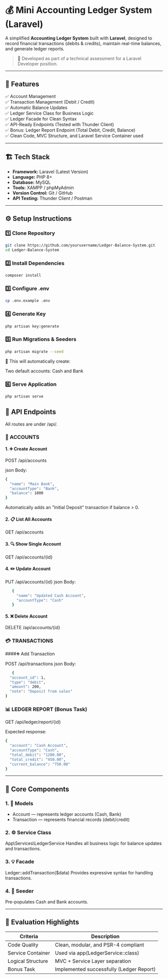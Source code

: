 # 💰 Mini Accounting Ledger System (Laravel)

A simplified **Accounting Ledger System** built with **Laravel**, designed to record financial transactions (debits & credits), maintain real-time balances, and generate ledger reports.

> 🧠 Developed as part of a technical assessment for a Laravel Developer position.

---

## 🚀 Features

✅ Account Management  
✅ Transaction Management (Debit / Credit)  
✅ Automatic Balance Updates  
✅ Ledger Service Class for Business Logic  
✅ Ledger Facade for Clean Syntax  
✅ API-Ready Endpoints (Tested with Thunder Client)  
✅ Bonus: Ledger Report Endpoint (Total Debit, Credit, Balance)  
✅ Clean Code, MVC Structure, and Laravel Service Container used  

---

## 🏗️ Tech Stack

- **Framework:** Laravel (Latest Version)
- **Language:** PHP 8+
- **Database:** MySQL
- **Tools:** XAMPP / phpMyAdmin
- **Version Control:** Git / GitHub
- **API Testing:** Thunder Client / Postman

---

## ⚙️ Setup Instructions

### 1️⃣ Clone Repository
```bash
git clone https://github.com/yourusername/Ledger-Balance-System.git
cd Ledger-Balance-System
```
### 2️⃣ Install Dependencies
```bash
composer install
```
### 3️⃣ Configure .env
```bash
cp .env.example .env
```
### 4️⃣ Generate Key
```bash
php artisan key:generate
```
### 5️⃣ Run Migrations & Seeders
```bash
php artisan migrate --seed
```
💾 This will automatically create:

Two default accounts: Cash and Bank

### 6️⃣ Serve Application
```bash
php artisan serve
```

## 📘 API Endpoints

All routes are under /api/.

### 🧾 ACCOUNTS
#### 1. ➕ Create Account

POST /api/accounts

json
Body:
```bash
{
  "name": "Main Bank",
  "accountType": "Bank",
  "balance": 1000
}
````
Automatically adds an "Initial Deposit" transaction if balance > 0.

#### 2. 📋 List All Accounts
   GET /api/accounts
#### 3. 🔍 Show Single Account
   GET /api/accounts/{id}
#### 4. ✏️ Update Account
   PUT /api/accounts/{id}
   json
   Body:
```bash
   {
     "name": "Updated Cash Account",
     "accountType": "Cash"
   }
````
#### 5. ❌ Delete Account
   DELETE /api/accounts/{id}


### 💳 TRANSACTIONS
####➕ Add Transaction

POST /api/transactions
   json
   Body:
```bash
   {
  "account_id": 1,
  "type": "debit",
  "amount": 200,
  "note": "Deposit from sales"
}
````
### 📊 LEDGER REPORT (Bonus Task)

GET /api/ledger/report/{id}

Expected response:
```bash
{
  "account": "Cash Account",
  "accountType": "Cash",
  "total_debit": "1200.00",
  "total_credit": "450.00",
  "current_balance": "750.00"
}
```

---

## 🧩 Core Components

### 1. 🧱 Models
- Account — represents ledger accounts (Cash, Bank)
- Transaction — represents financial records (debit/credit)

### 2. ⚙️ Service Class
App\Services\LedgerService
Handles all business logic for balance updates and transactions.

### 3. 💡 Facade
Ledger::addTransaction($data)
Provides expressive syntax for handling transactions.

### 4. 🧮 Seeder
Pre-populates Cash and Bank accounts.

---

## 🧠 Evaluation Highlights
| Criteria             | Description |
|----------------------|------------------------------------------|
| Code Quality         | Clean, modular, and PSR-4 compliant      |
| Service Container    | Used via app(LedgerService::class)       |
| Logical Structure    | MVC + Service Layer separation           |
| Bonus Task           | Implemented successfully (Ledger Report) |


